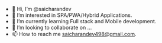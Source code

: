 - 👋 Hi, I’m @saicharandev
- 👀 I’m interested in SPA/PWA/Hybrid Applications.
- 🌱 I’m currently learning Full stack and Mobile development.
- 💞️ I’m looking to collaborate on ...
- 📫 How to reach me saicharandev498@gmail.com.

<!---
saicharandev/saicharandev is a ✨ special ✨ repository because its `README.md` (this file) appears on your GitHub profile.
You can click the Preview link to take a look at your changes.
--->
